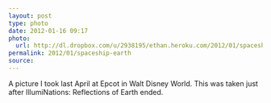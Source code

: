 ```yaml
---
layout: post
type: photo
date: 2012-01-16 09:17
photo: 
  url: http://dl.dropbox.com/u/2938195/ethan.heroku.com/2012/01/spaceship-earth.jpg
permalink: 2012/01/spaceship-earth
source: 
---
```


A picture I took last April at Epcot in Walt Disney World. This was taken just after IllumiNations: Reflections of Earth ended.
